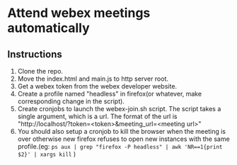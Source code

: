 # Attend webex meetings automatically

## Instructions
1. Clone the repo.
2. Move the index.html and main.js to http server root.
3. Get a webex token from the webex developer website.
4. Create a profile named "headless" in firefox(or whatever, make corresponding change in the
   script).
5. Create cronjobs to launch the webex-join.sh script. The script takes
   a single argument, which is a url. The format of the url is
   "http://localhost/?token=<token\>&meeting_url=\<meeting url\>"
6. You should also setup a cronjob to kill the browser when the meeting is
   over otherwise new firefox refuses to open new instances with the same
   profile.(eg: `ps aux | grep "firefox -P headless" | awk 'NR==1{print $2}' | xargs kill` )
